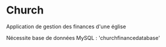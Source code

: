 # Church
Application de gestion des finances d'une église

Nécessite base de données MySQL : 'churchfinancedatabase'
